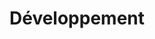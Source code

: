 ---
type: skills
title: "Développement"
skills:
- name: C|C++
  score: 4
  details: Qt, Boost
- name: Java
  score: 4
  details: Android
- name: Go
  score: 3
  details: Protobuf, gRPC
- name: Python
  score: 2
- name: C#
  score: 2
- name: Moteurs 3D
  score: 2
  details: Unity3D, Unreal
- name: Web
  score: 2
  details: HTML, CSS, JS
- name: Ruby
  score: 1
  details: RSpec
---